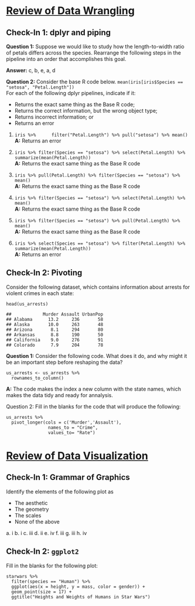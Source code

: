# [Review of Data Wrangling](https://cal-poly-advanced-r.github.io/STAT-431/Canvas_Pages/Data_Wrangling.html)

## Check-In 1: dplyr and piping
**Question 1:** Suppose we would like to study how the length-to-width ratio of petals differs across the species. Rearrange the following steps in the pipeline into an order that accomplishes this goal.  

**Answer:** c, b, e, a, d

**Question 2:** Consider the base R code below.
`mean(iris[iris$Species == "setosa", "Petal.Length"])`  
For each of the following dplyr pipelines, indicate if it:
- Returns the exact same thing as the Base R code;
- Returns the correct information, but the wrong object type;
- Returns incorrect information; or
- Returns an error

1. `iris %>%     
        filter("Petal.Length") %>%
        pull("setosa") %>%
        mean()`  
    **A:** Returns an error

2. `iris %>%
        filter(Species == "setosa") %>%
        select(Petal.Length) %>%
        summarize(mean(Petal.Length))`  
    **A:** Returns the exact same thing as the Base R code

3. `iris %>%
        pull(Petal.Length) %>%
        filter(Species == "setosa") %>%
        mean()`  
    **A:** Returns the exact same thing as the Base R code

4. `iris %>%
        filter(Species == "setosa") %>%
        select(Petal.Length) %>%
        mean()`  
    **A:** Returns the exact same thing as the Base R code

5. `iris %>%
        filter(Species == "setosa") %>%
        pull(Petal.Length) %>%
        mean()`  
    **A:** Returns the exact same thing as the Base R code

6. `iris %>%
        select(Species == "setosa") %>%
        filter(Petal.Length) %>%
        summarize(mean(Petal.Length))`  
    **A:** Returns an error

## Check-In 2: Pivoting
Consider the following dataset, which contains information about arrests for violent crimes in each state:
```
head(us_arrests)

##            Murder Assault UrbanPop
## Alabama      13.2     236       58
## Alaska       10.0     263       48
## Arizona       8.1     294       80
## Arkansas      8.8     190       50
## California    9.0     276       91
## Colorado      7.9     204       78
```
**Question 1:** Consider the following code. What does it do, and why might it be an important step before reshaping the data?
```
us_arrests <- us_arrests %>%
  rownames_to_column()
```
**A:** The code makes the index a new column with the state names, which makes the data tidy and ready for annalysis.

Question 2: Fill in the blanks for the code that will produce the following:
```
us_arrests %>%
  pivot_longer(cols = c('Murder','Assault'),
                names_to = "Crime",
                values_to= "Rate")
```

# [Review of Data Visualization](https://cal-poly-advanced-r.github.io/STAT-431/Canvas_Pages/Data_Visualization.html)

## Check-In 1: Grammar of Graphics

Identify the elements of the following plot as
- The aesthetic
- The geometry
- The scales
- None of the above

a. i
b. i
c. iii
d. ii
e. iv
f. iii
g. iii
h. iv

## Check-In 2: `ggplot2`

Fill in the blanks for the following plot:
```
starwars %>%
  filter(species == "Human") %>%
  ggplot(aes(x = height, y = mass, color = gender)) + 
  geom_point(size = 17) +
  ggtitle("Heights and Weights of Humans in Star Wars")
```